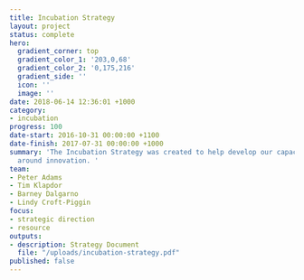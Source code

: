```yaml
---
title: Incubation Strategy
layout: project
status: complete
hero:
  gradient_corner: top
  gradient_color_1: '203,0,68'
  gradient_color_2: '0,175,216'
  gradient_side: ''
  icon: ''
  image: ''
date: 2018-06-14 12:36:01 +1000
category:
- incubation
progress: 100
date-start: 2016-10-31 00:00:00 +1100
date-finish: 2017-07-31 00:00:00 +1000
summary: 'The Incubation Strategy was created to help develop our capacity and capabilities
  around innovation. '
team:
- Peter Adams
- Tim Klapdor
- Barney Dalgarno
- Lindy Croft-Piggin
focus:
- strategic direction
- resource
outputs:
- description: Strategy Document
  file: "/uploads/incubation-strategy.pdf"
published: false
---
```

